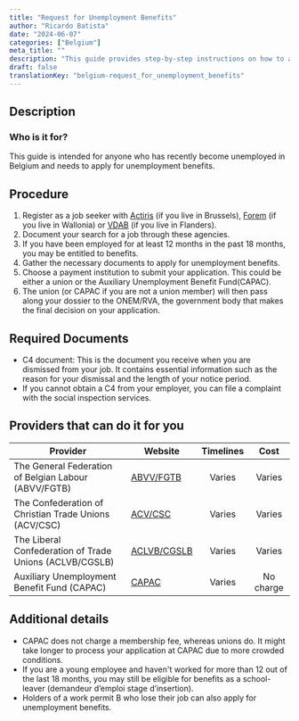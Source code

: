 ```yaml
---
title: "Request for Unemployment Benefits"
author: "Ricardo Batista"
date: "2024-06-07"
categories: ["Belgium"]
meta_title: ""
description: "This guide provides step-by-step instructions on how to apply for unemployment benefits in Belgium."
draft: false
translationKey: "belgium-request_for_unemployment_benefits"
---
```


## Description
### Who is it for?
This guide is intended for anyone who has recently become unemployed in Belgium and needs to apply for unemployment benefits. 

## Procedure
1. Register as a job seeker with [Actiris](https://www.actiris.brussels/en) (if you live in Brussels), [Forem](https://www.leforem.be/) (if you live in Wallonia) or [VDAB](https://www.vdab.be/english) (if you live in Flanders).
2. Document your search for a job through these agencies.
3. If you have been employed for at least 12 months in the past 18 months, you may be entitled to benefits. 
4. Gather the necessary documents to apply for unemployment benefits.
5. Choose a payment institution to submit your application. This could be either a union or the Auxiliary Unemployment Benefit Fund(CAPAC).
6. The union (or CAPAC if you are not a union member) will then pass along your dossier to the ONEM/RVA, the government body that makes the final decision on your application.

## Required Documents
- C4 document: This is the document you receive when you are dismissed from your job. It contains essential information such as the reason for your dismissal and the length of your notice period. 
- If you cannot obtain a C4 from your employer, you can file a complaint with the social inspection services.

## Providers that can do it for you

| Provider        |     Website     |     Timelines    |       Cost      |
| --------------- | --------------- |  :-------------: | :-------------: |
| The General Federation of Belgian Labour  (ABVV/FGTB)  |  [ABVV/FGTB](https://www.fgtb.be/)       |      Varies      |        Varies       |
| The Confederation of Christian Trade Unions  (ACV/CSC) |  [ACV/CSC](https://www.acv-online.be/) | Varies | Varies |
| The Liberal Confederation of Trade Unions (ACLVB/CGSLB)  |  [ACLVB/CGSLB](https://www.aclvb.be/)       |      Varies      |        Varies       |
| Auxiliary Unemployment Benefit Fund (CAPAC) | [CAPAC](http://www.hvw-capac.fgov.be/) | Varies | No charge |

## Additional details
- CAPAC does not charge a membership fee, whereas unions do. It might take longer to process your application at CAPAC due to more crowded conditions.
- If you are a young employee and haven't worked for more than 12 out of the last 18 months, you may still be eligible for benefits as a school-leaver (demandeur d’emploi stage d’insertion).
- Holders of a work permit B who lose their job can also apply for unemployment benefits.